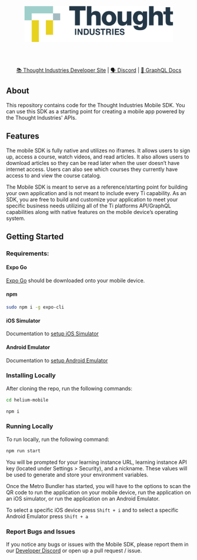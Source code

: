 <p align="center" style="padding: 100px 50px 50px 50px">
    <a href="https://developer.thoughtindustries.com/build/developer-guide/"><img src="./.github/images/helium-mobile.svg" alt="Helium Logo"/></a>
    <div align="center">
        <a href="https://developer.thoughtindustries.com/build/developer-guide/">📚 Thought Industries Developer Site</a> |
        <a href="https://discord.gg/cTJBX4muVn">🗣 Discord</a> |
        <a href="https://thoughtindustries.github.io/helium-graphql/">📝 GraphQL Docs</a>
    </div>
</p>

## About

This repository contains code for the Thought Industries Mobile SDK. You can use this SDK as a starting point for creating a mobile app powered by the Thought Industries' APIs.

## Features

The mobile SDK is fully native and utilizes no iframes. It allows users to sign up, access a course, watch videos, and read articles. It also allows users to download articles so they can be read later when the user doesn’t have internet access. Users can also see which courses they currently have access to and view the course catalog.

The Mobile SDK is meant to serve as a reference/starting point for building your own application and is not meant to include every Ti capability. As an SDK, you are free to build and customize your application to meet your specific business needs utilizing all of the Ti platforms API/GraphQL capabilities along with native features on the mobile device’s operating system.

## Getting Started

### Requirements:

#### Expo Go

[Expo Go](https://expo.dev/client) should be downloaded onto your mobile device.

#### npm

```bash
sudo npm i -g expo-cli
```

#### iOS Simulator

Documentation to [setup iOS Simulator](https://docs.expo.dev/workflow/ios-simulator/)

#### Android Emulator

Documentation to [setup Android Emulator](https://docs.expo.dev/workflow/android-studio-emulator/)

### Installing Locally

After cloning the repo, run the following commands:

```bash
cd helium-mobile
```

```bash
npm i
```

### Running Locally

To run locally, run the following command:

```bash
npm run start
```

You will be prompted for your learning instance URL, learning instance API key (located under Settings > Security), and a nickname. These values will be used to generate and store your environment variables.

Once the Metro Bundler has started, you will have to the options to scan the QR code to run the application on your mobile device, run the application on an iOS simulator, or run the application on an Android Emulator.

To select a specific iOS device press `Shift + i` and to select a specific Android Emulator press `Shift + a`

### Report Bugs and Issues

If you notice any bugs or issues with the Mobile SDK, please report them in our [Developer Discord](https://discord.gg/cTJBX4muVn) or open up a pull request / issue.
